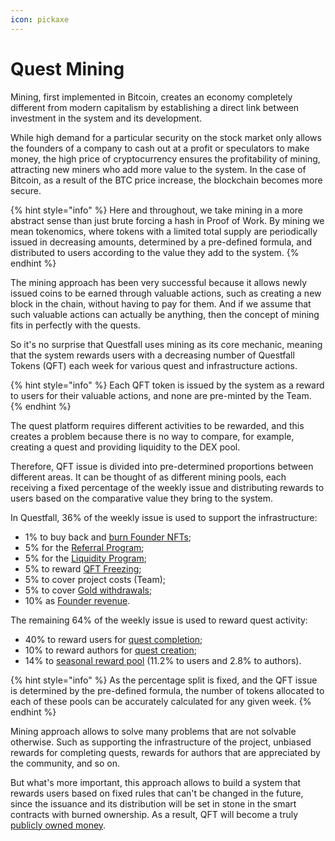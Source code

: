 ```yaml
---
icon: pickaxe
---
```


# Quest Mining

Mining, first implemented in Bitcoin, creates an economy completely different from modern capitalism by establishing a direct link between investment in the system and its development.

While high demand for a particular security on the stock market only allows the founders of a company to cash out at a profit or speculators to make money, the high price of cryptocurrency ensures the profitability of mining, attracting new miners who add more value to the system. In the case of Bitcoin, as a result of the BTC price increase, the blockchain becomes more secure.

{% hint style="info" %}
Here and throughout, we take mining in a more abstract sense than just brute forcing a hash in Proof of Work. By mining we mean tokenomics, where tokens with a limited total supply are periodically issued in decreasing amounts, determined by a pre-defined formula, and distributed to users according to the value they add to the system.
{% endhint %}

The mining approach has been very successful because it allows newly issued coins to be earned through valuable actions, such as creating a new block in the chain, without having to pay for them. And if we assume that such valuable actions can actually be anything, then the concept of mining fits in perfectly with the quests.

So it's no surprise that Questfall uses mining as its core mechanic, meaning that the system rewards users with a decreasing number of Questfall Tokens (QFT) each week for various quest and infrastructure actions.

{% hint style="info" %}
Each QFT token is issued by the system as a reward to users for their valuable actions, and none are pre-minted by the Team.
{% endhint %}

The quest platform requires different activities to be rewarded, and this creates a problem because there is no way to compare, for example, creating a quest and providing liquidity to the DEX pool.

Therefore, QFT issue is divided into pre-determined proportions between different areas. It can be thought of as different mining pools, each receiving a fixed percentage of the weekly issue and distributing rewards to users based on the comparative value they bring to the system.

In Questfall, 36% of the weekly issue is used to support the infrastructure:

* 1% to buy back and [burn Founder NFTs](../infrastructure/nft-burning.md);
* 5% for the [Referral Program](../infrastructure/referral-program-5.md);
* 5% for the [Liquidity Program](../infrastructure/liquidity-providers.md);
* 5% to reward [QFT Freezing](../infrastructure/qft-freezing.md);
* 5% to cover project costs (Team);
* 5% to cover [Gold withdrawals](<../infrastructure/gold withdrawals.md>);
* 10% as [Founder revenue](../infrastructure/founders-revenue.md).

The remaining 64% of the weekly issue is used to reward quest activity:

* 40% to reward users for [quest completion](../quest-mining/quest-completion-40/);
* 10% to reward authors for [quest creation](../quest-mining/quest-creation-10/);
* 14% to [seasonal reward pool](../quest-mining/seasons-14.md) (11.2% to users and 2.8% to authors).

{% hint style="info" %}
As the percentage split is fixed, and the QFT issue is determined by the pre-defined formula, the number of tokens allocated to each of these pools can be accurately calculated for any given week.
{% endhint %}

Mining approach allows to solve many problems that are not solvable otherwise. Such as supporting the infrastructure of the project, unbiased rewards for completing quests, rewards for authors that are appreciated by the community, and so on.

But what's more important, this approach allows to build a system that rewards users based on fixed rules that can't be changed in the future, since the issuance and its distribution will be set in stone in the smart contracts with burned ownership. As a result, QFT will become a truly [publicly owned money](public-ownership.md).
